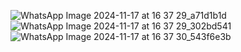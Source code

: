 ![WhatsApp Image 2024-11-17 at 16 37 29_a71d1b1d](https://github.com/user-attachments/assets/73f90e55-0925-4fc3-bdbf-2155c2577288)
![WhatsApp Image 2024-11-17 at 16 37 29_302bd541](https://github.com/user-attachments/assets/be4b1fe3-f26e-43ac-9926-bfc3a7a320b8)
![WhatsApp Image 2024-11-17 at 16 37 30_543f6e3b](https://github.com/user-attachments/assets/1dc7b6c1-e141-4061-9068-0363e48367b2)
